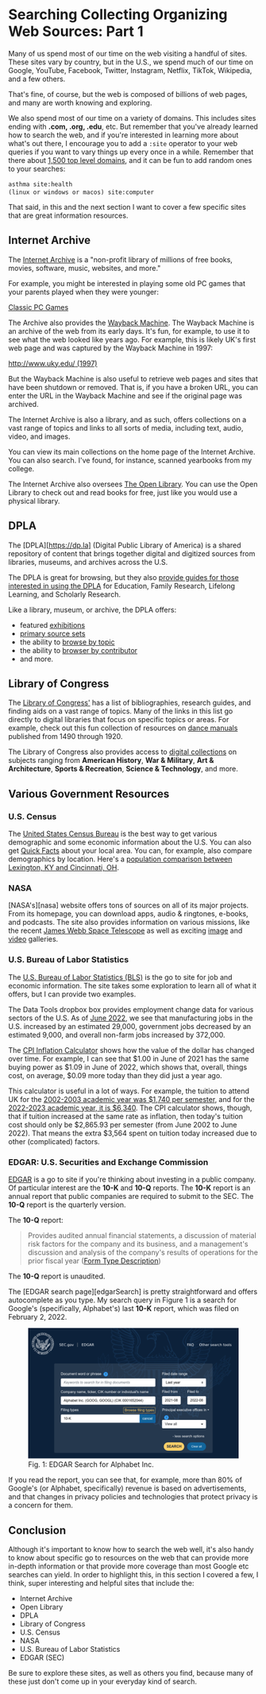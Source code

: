 # Searching Collecting Organizing Web Sources: Part 1

Many of us spend most of our time on the web
visiting a handful of sites.
These sites vary by country, but in the U.S.,
we spend much of our time on Google, YouTube,
Facebook, Twitter, Instagram, Netflix, TikTok,
Wikipedia, and a few others.

That's fine, of course, but
the web is composed of billions of web pages,
and many are worth knowing and exploring.

We also spend most of our time on a variety of domains.
This includes sites ending with **.com, .org, .edu**, etc.
But remember that you've already learned how to search the web,
and if you're interested in learning more about what's out there,
I encourage you to add a ``:site`` operator to your web queries
if you want to vary things up every once in a while.
Remember that there about [1,500 top level domains][tld],
and it can be fun to add random ones to your searches:

```
asthma site:health
(linux or windows or macos) site:computer
```

That said, in this and the next section I want to cover a 
few specific sites that are great information resources.

## Internet Archive

The [Internet Archive][archive] is a "non-profit library
of millions of free books, movies, software, music,
websites, and more."

For example, you might be interested in playing
some old PC games that your parents played
when they were younger:

[Classic PC Games][classPCgames]

The Archive also provides the [Wayback Machine][wayback].
The Wayback Machine is an archive of the web from its early days.
It's fun, for example, to use it to see what the web
looked like years ago.
For example, this is likely UK's first web page and
was captured by the Wayback Machine in 1997:

[http://www.uky.edu/ (1997)][uk1997]

But the Wayback Machine is also useful to retrieve
web pages and sites that have been shutdown or removed.
That is, if you have a broken URL,
you can enter the URL in the Wayback Machine and 
see if the original page was archived.

The Internet Archive is also a library, and as such,
offers collections on a vast range of topics and links
to all sorts of media,
including text, audio, video, and images.

You can view its main collections on the
home page of the Internet Archive.
You can also search.
I've found, for instance, scanned yearbooks from my college.

The Internet Archive also oversees [The Open Library][openlibrary].
You can use the Open Library to check out and read books for free,
just like you would use a physical library.

## DPLA

The [DPLA][https://dp.la] (Digital Public Library of America)
is a shared repository of content
that brings together digital and digitized sources
from libraries, museums, and archives across the U.S.

The DPLA is great for browsing, but they also
[provide guides for those interested in using the DPLA][dplaUseCases]
for Education, Family Research, Lifelong Learning, and
Scholarly Research.

Like a library, museum, or archive,
the DPLA offers:

- featured [exhibitions][dplaExhibitions]
- [primary source sets][dplaprimary]
- the ability to [browse by topic][topicsDPLA]
- the ability to [browser by contributor][sourceDPLA]
- and more.

## Library of Congress

The [Library of Congress'][locResearch] has a list of
bibliographies, research guides, and finding aids
on a vast range of topics.
Many of the links in this list go directly to
digital libraries that focus on specific topics or areas.
For example, check out this fun collection of resources
on [dance manuals][locDance] published from 1490 through 1920.

The Library of Congress also provides access to
[digital collections][locDigital] on subjects ranging from 
**American History**, **War & Military**,
**Art & Architecture**, **Sports & Recreation**,
**Science & Technology**, and more.

## Various Government Resources

### U.S. Census

The [United States Census Bureau][uscensus] is the best
way to get various demographic and some economic 
information about the U.S.
You can also get [Quick Facts][quickFactsCensus]
about your local area.
You can, for example, also compare demographics by location.
Here's a
[population comparison between Lexington, KY and Cincinnati, OH][kyohCensus].

[quickFactsCensus]:https://www.census.gov/quickfacts/fact/table/US/PST045221
[kyohCensus]:https://www.census.gov/quickfacts/fact/table/cincinnaticityohio,lexingtonfayetteurbancountykentucky,US/PST045221

### NASA

[NASA's][nasa] website offers tons of sources on all
of its major projects.
From its homepage,
you can download apps, audio & ringtones,
e-books, and podcasts.
The site also provides information on various missions,
like the recent [James Webb Space Telescope][jameswebb]
as well as exciting [image][nasaImage] and
[video][nasaVideo] galleries.

### U.S. Bureau of Labor Statistics

The [U.S. Bureau of Labor Statistics (BLS)][bls] is the
go to site for job and economic information.
The site takes some exploration to learn all of what it offers,
but I can provide two examples.

The Data Tools dropbox box provides employment change
data for various sectors of the U.S.
As of [June 2022][dataBLS], we see that manufacturing jobs
in the U.S. increased by an estimated 29,000,
government jobs decreased by an estimated 9,000, and
overall non-farm jobs increased by 372,000.

The [CPI Inflation Calculator][cpiBLS] shows how the value
of the dollar has changed over time.
For example, I can see that $1.00 in June of 2021
has the same buying power as $1.09 in June of 2022,
which shows that, overall, things cost, on average,
$0.09 more today than they did just a year ago.

This calculator is useful in a lot of ways.
For example, the tuition to attend UK for the
[2002-2003 academic year was $1,740 per semester][uky2002], and for the
[2022-2023 academic year, it is $6,340][uky2022].
The CPI calculator shows, though, that if tuition increased
at the same rate as inflation,
then today's tuition cost should only be $2,865.93 per semester
(from June 2002 to June 2022).
That means the extra $3,564 spent on tuition today increased
due to other (complicated) factors.

### EDGAR: U.S. Securities and Exchange Commission

[EDGAR][edgar] is a go to site if you're thinking about investing
in a public company.
Of particular interest are the **10-K** and **10-Q** reports.
The **10-K** report is an annual report that public companies
are required to submit to the SEC.
The **10-Q** report is the quarterly version.

The **10-Q** report:

> Provides audited annual financial statements,
> a discussion of material risk factors for the company and its business,
> and a management's discussion and analysis of the company's
> results of operations for the prior fiscal year
> ([Form Type Description][secForm])

The **10-Q** report is unaudited.

The [EDGAR search page][edgarSearch] is pretty straightforward
and offers autocomplete as you type.
My search query in Figure 1 is a search
for Google's (specifically, Alphabet's) last **10-K** report,
which was filed on February 2, 2022.

<figure>
<img src="images/11-image-1.png"
alt="EDGAR Search for Alphabet Inc."
title="EDGAR Search for Alphabet Inc.">
<figcaption>Fig. 1: EDGAR Search for Alphabet Inc.</figcaption> 
</figure>

If you read the report,
you can see that, for example, more than 80% of Google's
(or Alphabet, specifically) revenue is based on advertisements, and
that changes in privacy policies and technologies that protect privacy
is a concern for them.

## Conclusion

Although it's important to know how to search the web well,
it's also handy to know about specific go to resources on the
web that can provide more in-depth information or 
that provide more coverage than most Google etc searches can yield.
In order to highlight this, in this section I covered a few,
I think, super interesting and helpful sites that include the:

- Internet Archive
- Open Library
- DPLA
- Library of Congress
- U.S. Census
- NASA
- U.S. Bureau of Labor Statistics
- EDGAR (SEC)

Be sure to explore these sites, as well as others you find,
because many of these just don't come up in your everyday
kind of search.

[tld]:https://data.iana.org/TLD/tlds-alpha-by-domain.txt
[classPCgames]:https://archive.org/details/classicpcgames?and[]=subject%3A%22DOS+games%22
[archive]:https://archive.org
[wayback]:https://web.archive.org/web/
[uk1997]:https://web.archive.org/web/19970406042950/http://www.uky.edu/
[openlibrary]:https://openlibrary.org/
[dplaUseCases]:https://dp.la/guides
[dplaExhibitions]:https://dp.la/exhibitions
[dplaprimary]:https://dp.la/primary-source-sets
[topicsDPLA]:https://dp.la/browse-by-topic
[sourceDPLA]:https://dp.la/browse-by-partner
[locResearch]:https://www.loc.gov/rr/program/bib/index.html
[locDance]:https://www.loc.gov/collections/dance-instruction-manuals-from-1490-to-1920/about-this-collection/
[locDigital]:https://www.loc.gov/collections/
[uscensus]:https://www.census.gov/
[jameswebb]:https://www.nasa.gov/mission_pages/webb/main/index.html
[nasaImage]:https://www.nasa.gov/multimedia/imagegallery/index.html
[nasaVideo]:https://www.nasa.gov/multimedia/videogallery/index.html
[uky2002]:http://www.uky.edu/PR/News/Archives/2001/Sept2001/02tuition.htm
[uky2022]:https://www.uky.edu/financialaid/tuition-and-fees
[bls]:https://www.bls.gov/
[dataBLS]:https://www.bls.gov/charts/employment-situation/otm-employment-change-by-industry-confidence-intervals.htm
[cpiBLS]:https://www.bls.gov/data/inflation_calculator.htm
[edgar]:https://www.sec.gov/edgar.shtml
[secForm]:https://www.sec.gov/oiea/Article/edgarguide.html
